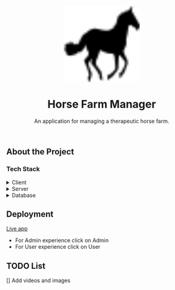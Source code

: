 <div align="center">
  <img src="./client/src/assets/icons/horse.svg" alt="logo" width="200" height="auto" />
  <h1>Horse Farm Manager</h1>
  <p>An application for managing a therapeutic horse farm.</p>
</div>

<br />

<!-- About the Project -->
## About the Project

<!-- TechStack -->
### Tech Stack

<details>
  <summary>Client</summary>
  <ul>
    <li><a href="https://www.typescriptlang.org/">Typescript</a></li>
    <li><a href="https://reactjs.org/">React.js</a></li>
    <li><a href="https://reactrouter.com/en/main">React Router</a></li>
    <li><a href="https://react-hook-form.com/">React hook form</a></li>
    <li><a href="https://github.com/jquense/yup">Yup</a></li>
  </ul>
</details>

<details>
  <summary>Server</summary>
  <ul>
    <li><a href="https://www.typescriptlang.org/">Typescript</a></li>
    <li><a href="https://expressjs.com/">Express.js</a></li>
    <li><a href="https://github.com/kelektiv/node.bcrypt.js#readme">bcrypt</a></li>
    <li><a href="https://github.com/auth0/node-jsonwebtoken#readme">jsonwebtoken</a></li>
  </ul>
</details>

<details>
<summary>Database</summary>
  <ul>
    <li><a href="https://www.postgresql.org/">PostgreSQL</a></li>
  </ul>
</details>

<!-- Deployment -->
## Deployment

[Live app](https://www.horse-farm-manager.tk)

<ul>
  <li>For Admin experience click on Admin</li>
  <li>For User experience click on User</li>
</ul>

<!-- TODO -->
## TODO List

[] Add videos and images